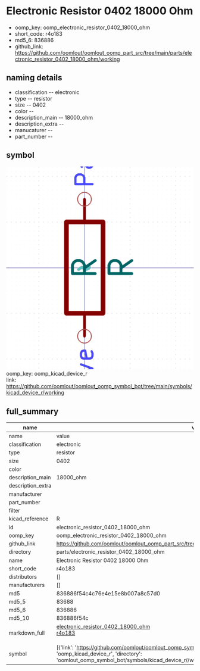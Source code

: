 # Electronic Resistor 0402 18000 Ohm

  
* oomp_key: oomp_electronic_resistor_0402_18000_ohm 
* short_code: r4o183
* md5_6: 836886  
* github_link: https://github.com/oomlout/oomlout_oomp_part_src/tree/main/parts/electronic_resistor_0402_18000_ohm/working  
## naming details
* classification -- electronic
* type -- resistor
* size -- 0402
* color -- 
* description_main -- 18000_ohm
* description_extra -- 
* manucaturer -- 
* part_number -- 



## symbol

![](symbol/0/working/working_600.png)  
oomp_key: oomp_kicad_device_r  
link: https://github.com/oomlout/oomlout_oomp_symbol_bot/tree/main/symbols/kicad_device_r/working  


## full_summary
| name | value | 
| --- | --- | 
| name | value | 
| classification | electronic | 
| type | resistor | 
| size | 0402 | 
| color |  | 
| description_main | 18000_ohm | 
| description_extra |  | 
| manufacturer |  | 
| part_number |  | 
| filter |  | 
| kicad_reference | R | 
| id | electronic_resistor_0402_18000_ohm | 
| oomp_key | oomp_electronic_resistor_0402_18000_ohm | 
| github_link | https://github.com/oomlout/oomlout_oomp_part_src/tree/main/parts/electronic_resistor_0402_18000_ohm/working | 
| directory | parts/electronic_resistor_0402_18000_ohm | 
| name | Electronic Resistor 0402 18000 Ohm | 
| short_code | r4o183 | 
| distributors | [] | 
| manufacturers | [] | 
| md5 | 836886f54c4c76e4e15e8b007a8c57d0 | 
| md5_5 | 83688 | 
| md5_6 | 836886 | 
| md5_10 | 836886f54c | 
| markdown_full | [electronic_resistor_0402_18000_ohm](https://github.com/oomlout/oomlout_oomp_part_src/tree/main/parts/electronic_resistor_0402_18000_ohm/working)<br>[r4o183](https://github.com/oomlout/oomlout_oomp_part_src/tree/main/parts/electronic_resistor_0402_18000_ohm/working)<br><br> | 
| symbol | [{'link': 'https://github.com/oomlout/oomlout_oomp_symbol_bot/tree/main/symbols/kicad_device_r', 'oomp_key': 'oomp_kicad_device_r', 'directory': 'oomlout_oomp_symbol_bot/symbols/kicad_device_r//working/working.kicad_sym'}] | 
